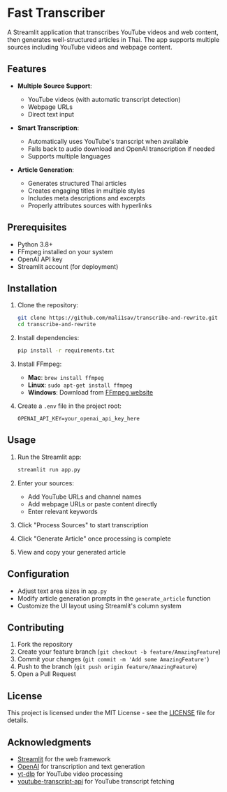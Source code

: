 # Fast Transcriber

A Streamlit application that transcribes YouTube videos and web content, then generates well-structured articles in Thai. The app supports multiple sources including YouTube videos and webpage content.

## Features

- **Multiple Source Support**:
  - YouTube videos (with automatic transcript detection)
  - Webpage URLs
  - Direct text input

- **Smart Transcription**:
  - Automatically uses YouTube's transcript when available
  - Falls back to audio download and OpenAI transcription if needed
  - Supports multiple languages

- **Article Generation**:
  - Generates structured Thai articles
  - Creates engaging titles in multiple styles
  - Includes meta descriptions and excerpts
  - Properly attributes sources with hyperlinks

## Prerequisites

- Python 3.8+
- FFmpeg installed on your system
- OpenAI API key
- Streamlit account (for deployment)

## Installation

1. Clone the repository:
   ```bash
   git clone https://github.com/mali1sav/transcribe-and-rewrite.git
   cd transcribe-and-rewrite
   ```

2. Install dependencies:
   ```bash
   pip install -r requirements.txt
   ```

3. Install FFmpeg:
   - **Mac**: `brew install ffmpeg`
   - **Linux**: `sudo apt-get install ffmpeg`
   - **Windows**: Download from [FFmpeg website](https://ffmpeg.org/download.html)

4. Create a `.env` file in the project root:
   ```env
   OPENAI_API_KEY=your_openai_api_key_here
   ```

## Usage

1. Run the Streamlit app:
   ```bash
   streamlit run app.py
   ```

2. Enter your sources:
   - Add YouTube URLs and channel names
   - Add webpage URLs or paste content directly
   - Enter relevant keywords

3. Click "Process Sources" to start transcription
4. Click "Generate Article" once processing is complete
5. View and copy your generated article

## Configuration

- Adjust text area sizes in `app.py`
- Modify article generation prompts in the `generate_article` function
- Customize the UI layout using Streamlit's column system

## Contributing

1. Fork the repository
2. Create your feature branch (`git checkout -b feature/AmazingFeature`)
3. Commit your changes (`git commit -m 'Add some AmazingFeature'`)
4. Push to the branch (`git push origin feature/AmazingFeature`)
5. Open a Pull Request

## License

This project is licensed under the MIT License - see the [LICENSE](LICENSE) file for details.

## Acknowledgments

- [Streamlit](https://streamlit.io/) for the web framework
- [OpenAI](https://openai.com/) for transcription and text generation
- [yt-dlp](https://github.com/yt-dlp/yt-dlp) for YouTube video processing
- [youtube-transcript-api](https://github.com/jdepoix/youtube-transcript-api) for YouTube transcript fetching
